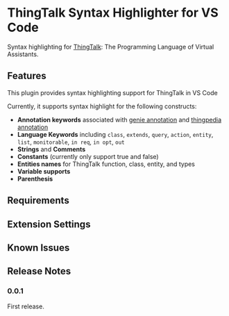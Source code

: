 # ThingTalk Syntax Highlighter for VS Code

Syntax highlighting for [ThingTalk](https://github.com/stanford-oval/thingtalk): The Programming Language of Virtual Assistants.

## Features

This plugin provides syntax highlighting support for ThingTalk in VS Code

Currently, it supports syntax highlight for the following constructs:

- **Annotation keywords** associated with [genie annotation](https://wiki.genie.stanford.edu/references/genie-annotation.md) and [thingpedia annotation](https://wiki.genie.stanford.edu/references/thingpedia-annotation.md)
- **Language Keywords** including `class`, `extends`, `query`, `action`, `entity`, `list`, `monitorable`, `in req`, `in opt`, `out`
- **Strings** and **Comments**
- **Constants** (currently only support true and false)
- **Entities names** for ThingTalk function, class, entity, and types
- **Variable supports**
- **Parenthesis**

## Requirements


## Extension Settings

<!-- Include if your extension adds any VS Code settings through the `contributes.configuration` extension point.

For example:

This extension contributes the following settings:

* `myExtension.enable`: enable/disable this extension
* `myExtension.thing`: set to `blah` to do something -->

## Known Issues

<!-- Calling out known issues can help limit users opening duplicate issues against your extension. -->

## Release Notes

<!-- Users appreciate release notes as you update your extension. -->

### 0.0.1

First release.

